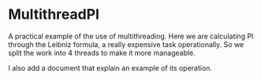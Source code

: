 # MultithreadPI
A practical example of the use of multithreading.
Here we are calculating PI through the Leibniz formula, a really expensive task operationally.
So we split the work into 4 threads to make it more manageable.

I also add a document that explain an example of its operation.
